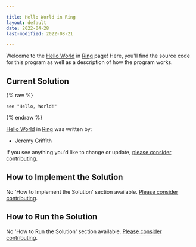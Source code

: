 ```yaml
---

title: Hello World in Ring
layout: default
date: 2022-04-28
last-modified: 2022-08-21

---
```


Welcome to the [Hello World](https://sampleprograms.io/projects/hello-world) in [Ring](https://sampleprograms.io/languages/ring) page! Here, you'll find the source code for this program as well as a description of how the program works.

## Current Solution

{% raw %}

```ring
see "Hello, World!"
```

{% endraw %}

[Hello World](https://sampleprograms.io/projects/hello-world) in [Ring](https://sampleprograms.io/languages/ring) was written by:

- Jeremy Griffith

If you see anything you'd like to change or update, [please consider contributing](https://github.com/TheRenegadeCoder/sample-programs).

## How to Implement the Solution

No 'How to Implement the Solution' section available. [Please consider contributing](https://github.com/TheRenegadeCoder/sample-programs-website).

## How to Run the Solution

No 'How to Run the Solution' section available. [Please consider contributing](https://github.com/TheRenegadeCoder/sample-programs-website).